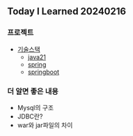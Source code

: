 Today I Learned 20240216
---

### 프로젝트

- [기술스택](../../tech/tech.md)
    - [java21](../java/java_21.md)
    - [spring](../../spring/spring.md)
    - [springboot](../../spring/spring_boot.md)

### 더 알면 좋은 내용

- Mysql의 구조
- JDBC란?
- war와 jar파일의 차이
